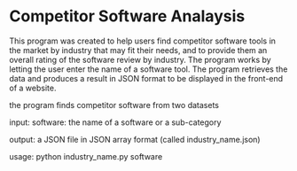# Competitor Software Analaysis

This program was created to help users find competitor software tools in the market by industry that may fit their needs, and to provide them an overall rating of the software review by industry. The program works by letting the user enter the name of a software tool. The program retrieves the data and produces a result in JSON format to be displayed in the front-end of a website.

the program finds competitor software from two datasets

input:
    software: the name of a software or a sub-category
    
output:
     a JSON file in JSON array format (called industry_name.json)

usage:
    python industry_name.py software
